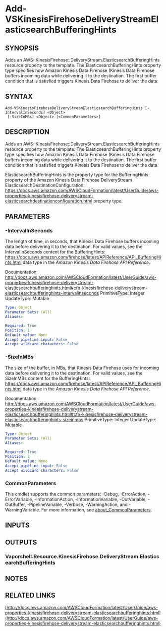 # Add-VSKinesisFirehoseDeliveryStreamElasticsearchBufferingHints

## SYNOPSIS
Adds an AWS::KinesisFirehose::DeliveryStream.ElasticsearchBufferingHints resource property to the template.
The ElasticsearchBufferingHints property type specifies how Amazon Kinesis Data Firehose (Kinesis Data Firehose buffers incoming data while delivering it to the destination.
The first buffer condition that is satisfied triggers Kinesis Data Firehose to deliver the data.

## SYNTAX

```
Add-VSKinesisFirehoseDeliveryStreamElasticsearchBufferingHints [-IntervalInSeconds] <Object>
 [-SizeInMBs] <Object> [<CommonParameters>]
```

## DESCRIPTION
Adds an AWS::KinesisFirehose::DeliveryStream.ElasticsearchBufferingHints resource property to the template.
The ElasticsearchBufferingHints property type specifies how Amazon Kinesis Data Firehose (Kinesis Data Firehose buffers incoming data while delivering it to the destination.
The first buffer condition that is satisfied triggers Kinesis Data Firehose to deliver the data.

ElasticsearchBufferingHints is the property type for the BufferingHints property of the Amazon Kinesis Data Firehose DeliveryStream ElasticsearchDestinationConfiguration: https://docs.aws.amazon.com/AWSCloudFormation/latest/UserGuide/aws-properties-kinesisfirehose-deliverystream-elasticsearchdestinationconfiguration.html property type.

## PARAMETERS

### -IntervalInSeconds
The length of time, in seconds, that Kinesis Data Firehose buffers incoming data before delivering it to the destination.
For valid values, see the IntervalInSeconds content for the BufferingHints: https://docs.aws.amazon.com/firehose/latest/APIReference/API_BufferingHints.html data type in the *Amazon Kinesis Data Firehose API Reference*.

Documentation: http://docs.aws.amazon.com/AWSCloudFormation/latest/UserGuide/aws-properties-kinesisfirehose-deliverystream-elasticsearchbufferinghints.html#cfn-kinesisfirehose-deliverystream-elasticsearchbufferinghints-intervalinseconds
PrimitiveType: Integer
UpdateType: Mutable

```yaml
Type: Object
Parameter Sets: (All)
Aliases:

Required: True
Position: 1
Default value: None
Accept pipeline input: False
Accept wildcard characters: False
```

### -SizeInMBs
The size of the buffer, in MBs, that Kinesis Data Firehose uses for incoming data before delivering it to the destination.
For valid values, see the SizeInMBs content for the BufferingHints: https://docs.aws.amazon.com/firehose/latest/APIReference/API_BufferingHints.html data type in the *Amazon Kinesis Data Firehose API Reference*.

Documentation: http://docs.aws.amazon.com/AWSCloudFormation/latest/UserGuide/aws-properties-kinesisfirehose-deliverystream-elasticsearchbufferinghints.html#cfn-kinesisfirehose-deliverystream-elasticsearchbufferinghints-sizeinmbs
PrimitiveType: Integer
UpdateType: Mutable

```yaml
Type: Object
Parameter Sets: (All)
Aliases:

Required: True
Position: 2
Default value: None
Accept pipeline input: False
Accept wildcard characters: False
```

### CommonParameters
This cmdlet supports the common parameters: -Debug, -ErrorAction, -ErrorVariable, -InformationAction, -InformationVariable, -OutVariable, -OutBuffer, -PipelineVariable, -Verbose, -WarningAction, and -WarningVariable. For more information, see [about_CommonParameters](http://go.microsoft.com/fwlink/?LinkID=113216).

## INPUTS

## OUTPUTS

### Vaporshell.Resource.KinesisFirehose.DeliveryStream.ElasticsearchBufferingHints
## NOTES

## RELATED LINKS

[http://docs.aws.amazon.com/AWSCloudFormation/latest/UserGuide/aws-properties-kinesisfirehose-deliverystream-elasticsearchbufferinghints.html](http://docs.aws.amazon.com/AWSCloudFormation/latest/UserGuide/aws-properties-kinesisfirehose-deliverystream-elasticsearchbufferinghints.html)

